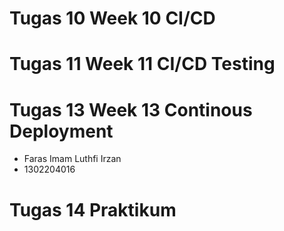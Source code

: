 # Tugas 10 Week 10 CI/CD
# Tugas 11 Week 11 CI/CD Testing
# Tugas 13 Week 13 Continous Deployment
- Faras Imam Luthfi Irzan 
- 1302204016

# Tugas 14 Praktikum
